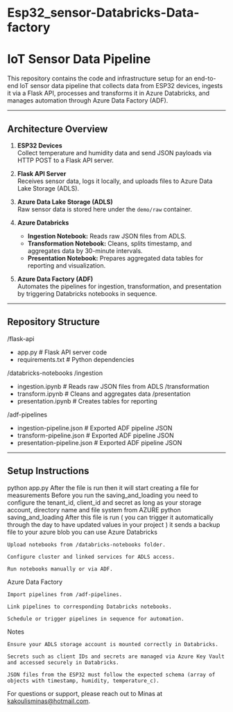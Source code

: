 # Esp32_sensor-Databricks-Data-factory
# IoT Sensor Data Pipeline

This repository contains the code and infrastructure setup for an end-to-end IoT sensor data pipeline that collects data from ESP32 devices, ingests it via a Flask API, processes and transforms it in Azure Databricks, and manages automation through Azure Data Factory (ADF).

---

## Architecture Overview

1. **ESP32 Devices**  
   Collect temperature and humidity data and send JSON payloads via HTTP POST to a Flask API server.

2. **Flask API Server**  
   Receives sensor data, logs it locally, and uploads files to Azure Data Lake Storage (ADLS).

3. **Azure Data Lake Storage (ADLS)**  
   Raw sensor data is stored here under the `demo/raw` container.

4. **Azure Databricks**  
   - **Ingestion Notebook:** Reads raw JSON files from ADLS.  
   - **Transformation Notebook:** Cleans, splits timestamp, and aggregates data by 30-minute intervals.  
   - **Presentation Notebook:** Prepares aggregated data tables for reporting and visualization.

5. **Azure Data Factory (ADF)**  
   Automates the pipelines for ingestion, transformation, and presentation by triggering Databricks notebooks in sequence.

---

## Repository Structure
/flask-api
- app.py # Flask API server code
- requirements.txt # Python dependencies

/databricks-notebooks
/ingestion
- ingestion.ipynb # Reads raw JSON files from ADLS
/transformation
- transform.ipynb # Cleans and aggregates data
/presentation
- presentation.ipynb # Creates tables for reporting

/adf-pipelines
- ingestion-pipeline.json # Exported ADF pipeline JSON
- transform-pipeline.json # Exported ADF pipeline JSON
- presentation-pipeline.json # Exported ADF pipeline JSON


---

## Setup Instructions 
python app.py
After the file is run then it will start creating a file for measurements
Before you run the saving_and_loading you need to configure the tenant_id, client_id and secret as long as your storage account, directory name and file system from AZURE
python saving_and_loading
After this file is run ( you can trigger it automatically through the day to have updated values in your project ) it sends a backup file to your azure blob you can use
Azure Databricks

    Upload notebooks from /databricks-notebooks folder.

    Configure cluster and linked services for ADLS access.

    Run notebooks manually or via ADF.
Azure Data Factory

    Import pipelines from /adf-pipelines.

    Link pipelines to corresponding Databricks notebooks.

    Schedule or trigger pipelines in sequence for automation.   
Notes

    Ensure your ADLS storage account is mounted correctly in Databricks.

    Secrets such as client IDs and secrets are managed via Azure Key Vault and accessed securely in Databricks.

    JSON files from the ESP32 must follow the expected schema (array of objects with timestamp, humidity, temperature_c).   

For questions or support, please reach out to Minas at kakoulisminas@hotmail.com.    
